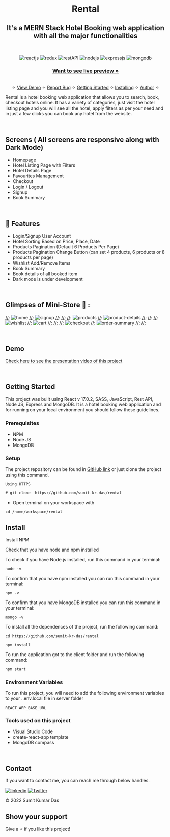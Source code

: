<h1 align="center">Rental</h1> 

<h2 align="center">It's a MERN Stack Hotel Booking web application with all the major functionalities</h2>

<br />
<p align="center">
    <img src="https://img.shields.io/badge/React JS-20232A?style=for-the-badge&logo=react&logoColor=61DAFB" alt="reactjs" />
    <img src="https://img.shields.io/badge/SASS-593D88?style=for-the-badge&logo=sass&logoColor=white" alt="redux" />
    <img src="https://img.shields.io/badge/Rest_API-02303A?style=for-the-badge&logo=react-router&logoColor=white" alt="restAPI"/>
    <img src="https://img.shields.io/badge/Node.js-339933?style=for-the-badge&logo=nodedotjs&logoColor=white" alt="nodejs" />
    <img src="https://img.shields.io/badge/Express.js-000000?style=for-the-badge&logo=express&logoColor=white" alt="expressjs"/>
    <img src="https://img.shields.io/badge/MongoDB-4EA94B?style=for-the-badge&logo=mongodb&logoColor=white" alt="mongodb"/>
</p>

<h3 align="center"><a href="http://rent-al.herokuapp.com"><strong>Want to see live preview »</strong></a></h3>

<p align="center"> 
    <br />&#10023;
    <a href="#Demo">View Demo</a>   &#10023;  
    <a href="https://github.com/sumit-kr-das/rental/issues">Report Bug</a>    &#10023;
    <a href="#Getting-Started">Getting Started</a> &#10023; <a href="#Install">Installing</a> &#10023;    
    <a href="#Contact">Author</a> &#10023;
  </p>
  
  Rental is a hotel booking web application that allows you to search, book, checkout hotels online. It has a variety of categories, just visit the hotel listing page and you will see all the hotel, apply filters as per your need and in just a few clicks you can book any hotel from the website.
  
 
  
  [//]: ![1](https://user-images.githubusercontent.com/91532881/168818920-09cbf179-2ac5-489c-9cdf-e99653f9a5b9.png)
  
  <br />
  
  ## Screens ( All screens are responsive along with Dark Mode)
   - Homepage
   - Hotel Listing Page with Filters
   - Hotel Details Page
   - Favourites Management
   - Checkout
   - Login / Logout
   - Signup
   - Book Summary


[//]: ![2](https://user-images.githubusercontent.com/91532881/168818963-328399b4-c459-472f-b452-7ce6a91adcf6.png)
[//]: ![3](https://user-images.githubusercontent.com/91532881/168818970-ef2e11a5-9409-408e-ad43-961b238d0ec1.png)

<br />


## 🚀 Features
- Login/Signup User Account
- Hotel Sorting Based on Price, Place, Date
- Products Pagination (Default 6 Products Per Page)
- Products Pagination Change Button (can set 4 products, 6 products or 8 products per page)
- Wishlist Add/Remove Items
- Book Summary
- Book details of all booked item
- Dark mode is under development

<br />

## Glimpses of Mini-Store 🙈 :


[//]: <table>
 [//]: <tr>
 [//]:   <td><img src="https://user-images.githubusercontent.com/91532881/168818978-a574a3fb-b4d1-49e6-9c3a-99d8a6f7031a.png" alt="home" /></td>
 [//]:   <td><img src="https://user-images.githubusercontent.com/91532881/168818986-59e2dad1-5b2b-4054-8f34-bd3f8f26c624.png" alt="signup" /></td>
 [//]: </tr>
[//]:  <tr>
[//]:    <td><img src="https://user-images.githubusercontent.com/91532881/168818988-c4868232-3071-4026-a465-decf75a093d2.png" alt="products" /></td>
 [//]:   <td><img src="https://user-images.githubusercontent.com/91532881/168818990-08f7e469-ad9a-4077-9c47-f56e1e848d59.png" alt="product-details" /></td>
 [//]: </tr>
 [//]: <tr>
 [//]:   <td><img src="https://user-images.githubusercontent.com/91532881/168818993-625d446b-aa8d-4d56-88f8-0c68d0a10132.png" alt="wishlist" /></td>
 [//]:   <td><img src="https://user-images.githubusercontent.com/91532881/168818994-f1ae1fc2-6cb9-4017-8b87-341f4bbb1af3.png" alt="cart" /></td>
 [//]: </tr>
 [//]: <tr>
  [//]:  <td><img src="https://user-images.githubusercontent.com/91532881/168818999-0c58ad51-4502-4f5f-8ee3-39c6384b9843.png" alt="checkout" /></td>
  [//]:  <td><img src="https://user-images.githubusercontent.com/91532881/168819001-10bfbb16-b6fe-474a-a10a-820a08255c10.png" alt="order-summary" /></td>
 [//]: </tr>
[//]: </table>

<br />


## Demo

[Check here to see the presentation video of this project](https://www.linkedin.com/posts/m-sehrawat_programming-marketing-computerscience-activity-6932731204051816448-q0vg?utm_source=linkedin_share&utm_medium=member_desktop_web)


<br/>


## Getting Started

This project was built using React v 17.0.2, SASS, JavaScript, Rest API, Node JS, Express and MongoDB. It is a hotel booking web application and for running on your local environment you should follow these guidelines.


### Prerequisites

- NPM 
- Node JS
- MongoDB

### Setup


The project repository can be found in [GitHub link](https://github.com/sumit-kr-das/rental) or just clone the project using this command. 


```
Using HTTPS

# git clone  https://github.com/sumit-kr-das/rental
```

+ Open terminal on your workspace with

```
cd /home/workspace/rental
```


## Install

Install NPM

Check that you have node and npm installed

To check if you have Node.js installed, run this command in your terminal:


```
node -v
```

To confirm that you have npm installed you can run this command in your terminal:


```
npm -v
```

To confirm that you have MongoDB installed you can run this command in your terminal:


```
mongo -v
```


To install all the dependences of the project, run the following command:


```
cd https://github.com/sumit-kr-das/rental

npm install

```


To run the application got to the client folder and run the following command:

```
npm start
```

### Environment Variables

To run this project, you will need to add the following environment variables to your ..env.local file in server folder

`REACT_APP_BASE_URL`



### Tools used on this project

- Visual Studio Code
- create-react-app template
- MongoDB compass

<br/>



## Contact

If you want to contact me, you can reach me through below handles.

[![linkedin](https://img.shields.io/badge/Sumit_Kumar_Das-0077B5?style=for-the-badge&logo=linkedin&logoColor=white)](https://www.linkedin.com/in/sumit_kumar_das)
[![Twitter](https://img.shields.io/badge/Sumit_Kumar_Das-20232A?style=for-the-badge&logo=Github&logoColor=white)](https://github.com/sumit-kr-das)

© 2022 Sumit Kumar Das



## Show your support

Give a ⭐️ if you like this project!
